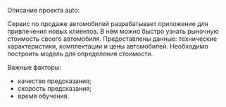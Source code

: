 Описание проекта auto:

Сервис по продаже автомобилей разрабатывает приложение для привлечения новых клиентов. 
В нём можно быстро узнать рыночную стоимость своего автомобиля. Предоставлены данные: 
технические характеристики, комплектации и цены автомобилей. 
Необходимо построить модель для определения стоимости.

Важные факторы:

* качество предсказания;
* скорость предсказания;
* время обучения.